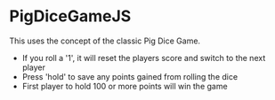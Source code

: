 # PigDiceGameJS
This uses the concept of the classic Pig Dice Game.
* If you roll a '1', it will reset the players score and switch to the next player
* Press 'hold' to save any points gained from rolling the dice
* First player to hold 100 or more points will win the game
